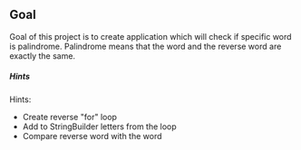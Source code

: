## Goal

Goal of this project is to create application which will check if specific word is palindrome. Palindrome means that the word and the reverse word are exactly the same.

##### Hints
Hints:
* Create reverse "for" loop
* Add to StringBuilder letters from the loop
* Compare reverse word with the word
